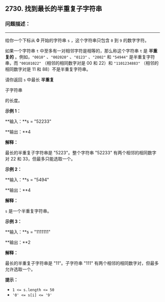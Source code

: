 ## 2730. 找到最长的半重复子字符串



### 问题描述：

------

给你一个下标从 **0** 开始的字符串 `s` ，这个字符串只包含 `0` 到 `9` 的数字字符。

如果一个字符串 `t` 中至多有一对相邻字符是相等的，那么称这个字符串 `t` 是 **半重复的** 。例如，`"0010"` 、`"002020"` 、`"0123"` 、`"2002"` 和 `"54944"` 是半重复字符串，而 `"00101022"` （相邻的相同数字对是 00 和 22）和 `"1101234883"` （相邻的相同数字对是 11 和 88）不是半重复字符串。

请你返回 `s` 中最长 **半重复** 

子字符串

 的长度。



 

**示例 1：**

**输入：**s = "52233"

**输出：**4

**解释：**

最长的半重复子字符串是 "5223"。整个字符串 "52233" 有两个相邻的相同数字对 22 和 33，但最多只能选取一个。

**示例 2：**

**输入：**s = "5494"

**输出：**4

**解释：**

`s` 是一个半重复字符串。

**示例 3：**

**输入：**s = "1111111"

**输出：**2

**解释：**

最长的半重复子字符串是 "11"。子字符串 "111" 有两个相邻的相同数字对，但最多允许选取一个。

 

**提示：**

- `1 <= s.length <= 50`
- `'0' <= s[i] <= '9'`
